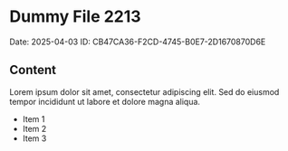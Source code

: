 # Dummy File 2213

Date: 2025-04-03
ID: CB47CA36-F2CD-4745-B0E7-2D1670870D6E

## Content

Lorem ipsum dolor sit amet, consectetur adipiscing elit.
Sed do eiusmod tempor incididunt ut labore et dolore magna aliqua.

* Item 1
* Item 2
* Item 3


